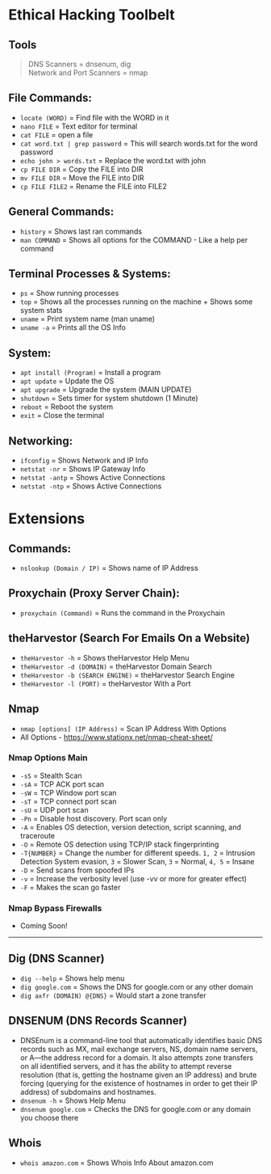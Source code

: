 # Ethical Hacking Toolbelt

## Tools
> DNS Scanners = dnsenum, dig<br>
> Network and Port Scanners = nmap<br>

## File Commands:

* `locate (WORD)` = Find file with the WORD in it<br>
* `nano FILE` = Text editor for terminal<br>
* `cat FILE` = open a file<br>
* `cat word.txt | grep password` = This will search words.txt for the word password<br>
* `echo john > words.txt` = Replace the word.txt with john<br>
* `cp FILE DIR` =  Copy the FILE into DIR<br>
* `mv FILE DIR` =  Move the FILE into DIR<br>
* `cp FILE FILE2` =  Rename the FILE into FILE2<br>

## General Commands:

* `history` = Shows last ran commands<br>
* `man COMMAND` = Shows all options for the COMMAND - Like a help per command<br>

## Terminal Processes & Systems:

* `ps` = Show running processes<br>
* `top` = Shows all the processes running on the machine + Shows some system stats<br>
* `uname` = Print system name (man uname)<br>
* `uname -a` = Prints all the OS Info<br>

## System:

* `apt install (Program)` = Install a program<br>
* `apt update` = Update the OS<br>
* `apt upgrade` = Upgrade the system (MAIN UPDATE)<br>
* `shutdown` = Sets timer for system shutdown (1 Minute)<br>
* `reboot` = Reboot the system<br>
* `exit` = Close the terminal<br>

## Networking:

* `ifconfig` = Shows Network and IP Info<br>
* `netstat -nr` = Shows IP Gateway Info<br>
* `netstat -antp` = Shows Active Connections<br>
* `netstat -ntp` = Shows Active Connections<br>

# Extensions

## Commands:
* `nslookup (Domain / IP)` = Shows name of IP Address

## Proxychain (Proxy Server Chain):

* `proxychain (Command)` = Runs the command in the Proxychain<br>

## theHarvestor (Search For Emails On a Website)
* `theHarvestor -h` = Shows theHarvestor Help Menu
* `theHarvestor -d (DOMAIN)` = theHarvestor Domain Search
* `theHarvestor -b (SEARCH ENGINE)` = theHarvestor Search Engine
* `theHarvestor -l (PORT)` = theHarvestor With a Port

## Nmap
* `nmap [options] (IP Address)` = Scan IP Address With Options<br>
* All Options - https://www.stationx.net/nmap-cheat-sheet/<br>

### Nmap Options Main
* `-sS` = Stealth Scan
* `-sA` = TCP ACK port scan
* `-sW` = TCP Window port scan
* `-sT` = TCP connect port scan
* `-sU` = UDP port scan
* `-Pn` = Disable host discovery. Port scan only
* `-A` = Enables OS detection, version detection, script scanning, and traceroute
* `-O` = Remote OS detection using TCP/IP stack fingerprinting
* `-T{NUMBER}` = Change the number for different speeds. `1, 2` =  Intrusion Detection System evasion, `3` = Slower Scan, `3` = Normal, `4, 5` = Insane
* `-D` = Send scans from spoofed IPs
* `-v` = Increase the verbosity level (use -vv or more for greater effect)
* `-F` = Makes the scan go faster

### Nmap Bypass Firewalls
* Coming Soon!

<hr>

## Dig (DNS Scanner)
* `dig --help` = Shows help menu
* `dig google.com` = Shows the DNS for google.com or any other domain
* `dig axfr (DOMAIN) @{DNS}` = Would start a zone transfer

## DNSENUM (DNS Records Scanner)
* DNSEnum is a command-line tool that automatically identifies basic DNS records such as MX, mail exchange servers, NS, domain name servers, or A—the address record for a domain. It also attempts zone transfers on all identified servers, and it has the ability to attempt reverse resolution (that is, getting the hostname given an IP address) and brute forcing (querying for the existence of hostnames in order to get their IP address) of subdomains and hostnames.
* `dnsenum -h` = Shows Help Menu
* `dnsenum google.com` = Checks the DNS for google.com or any domain you choose there

## Whois
* `whois amazon.com` = Shows Whois Info About amazon.com
